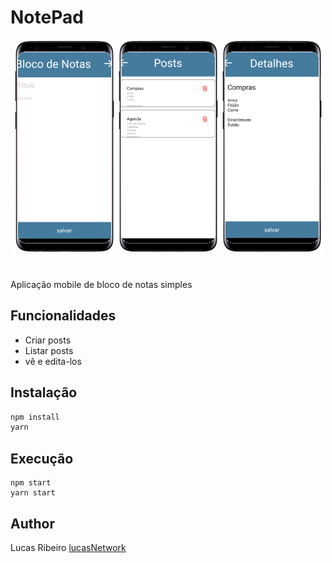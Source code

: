 # NotePad
<div style="display:flex;justify-content:space-evenly;margin-bottom:40px">
    <div style="text-align:center;"><img src="./.GitHub/images/ViewHome.jpg" /></div>
    <div style="text-align:center"><img src="./.GitHub/images/ViewPosts.jpg" /></div>
    <div style="text-align:center"><img src="./.GitHub/images/ViewDetails.jpg" /></div>
</div>

Aplicação mobile de bloco de notas simples

## Funcionalidades
* Criar posts
* Listar posts
* vê e edita-los

## Instalação
````js
npm install
yarn
````

## Execução
````
npm start
yarn start
````

## Author

Lucas Ribeiro [lucasNetwork](https://github.com/lucasnetwork)

